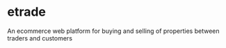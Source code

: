 # etrade
An ecommerce web platform for buying and selling of properties between traders and customers
